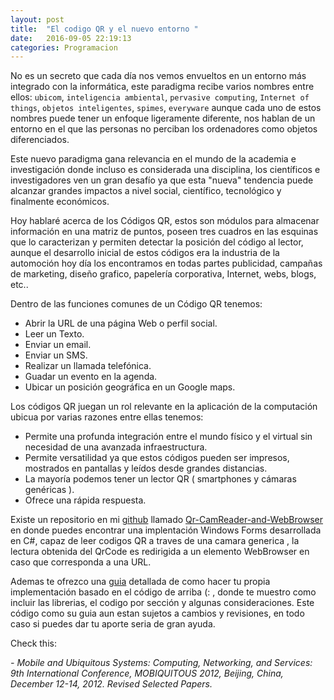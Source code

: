 ```yaml
---
layout: post
title:  "El codigo QR y el nuevo entorno "
date:   2016-09-05 22:19:13
categories: Programacion
---
```


No es un secreto que cada día nos vemos envueltos en un entorno más integrado con la informática, este paradigma recibe varios nombres entre ellos: `ubicom`, `inteligencia ambiental`, `pervasive computing`, `Internet of things`, `objetos inteligentes`, `spimes`, `everyware` aunque cada uno de estos nombres puede tener un enfoque ligeramente diferente, nos hablan de un entorno en el que las personas no perciban los ordenadores como objetos diferenciados.

Este nuevo paradigma gana relevancia en el mundo de la academia e investigación donde incluso es considerada una disciplina, los científicos e investigadores ven un gran desafío ya que esta "nueva" tendencia puede alcanzar grandes impactos a nivel social, científico, tecnológico y finalmente económicos.

Hoy hablaré acerca de los Códigos QR, estos son módulos para almacenar información en una matriz de puntos, poseen tres cuadros en las esquinas que lo caracterizan y permiten detectar la posición del código al lector, aunque el desarrollo inicial de estos códigos era la industria de la automoción hoy día los encontramos en todas partes publicidad, campañas de marketing, diseño grafico, papelería corporativa, Internet, webs, blogs, etc.. 

Dentro de las funciones comunes de un Código QR tenemos:

- Abrir la URL de una página Web o perfil social.
- Leer un Texto.
- Enviar un email.
- Enviar un SMS.
- Realizar un llamada telefónica.
- Guadar un evento en la agenda.
- Ubicar un posición geográfica en un Google maps.

Los códigos QR juegan un rol relevante en la aplicación de la computación ubicua por varias razones entre ellas tenemos:
  
- Permite una profunda integración entre el mundo físico y el virtual sin necesidad de una avanzada infraestructura.
- Permite versatilidad ya que estos códigos pueden ser impresos, mostrados en pantallas y leídos desde grandes distancias.
- La mayoría podemos tener un lector QR ( smartphones y cámaras genéricas ).
- Ofrece una rápida respuesta.

Existe un repositorio en mi [github](https://github.com/AlbCM) llamado [Qr-CamReader-and-WebBrowser](https://github.com/AlbCM/QR-CamReader-and-WebBrowser) en donde puedes encontrar una implentación Windows Forms desarrollada en C#, capaz de leer codigos QR a traves de una camara generica , la lectura obtenida del QrCode es redirigida a un elemento WebBrowser en caso que corresponda a una URL.

Ademas te ofrezco una [guia](https://docs.google.com/document/d/13tGz4cR4HOOD4ONd-fOKRGlSvY7FeTU_EaeTzRHo4tU/edit?usp=sharing) detallada de como hacer tu propia implementación basado en el código de arriba (: , donde te muestro como incluir las librerias, el codigo por sección y algunas consideraciones. Este código como su guia aun estan sujetos a cambios y revisiones, en todo caso si puedes dar tu aporte seria de gran ayuda. 

Check this:

*- Mobile and Ubiquitous Systems: Computing, Networking, and Services: 9th International Conference, MOBIQUITOUS 2012, Beijing, China, December 12-14, 2012. Revised Selected Papers.*
